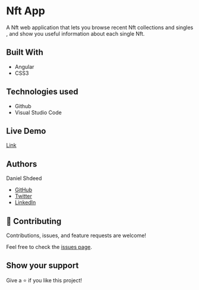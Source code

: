 # Nft App
 A Nft web application that lets you browse recent Nft collections and singles , and show you useful information about each single Nft.

## Built With
- Angular
- CSS3
## Technologies used
- Github
- Visual Studio Code
## Live Demo

[Link](https://magnificent-taiyaki-1f5a78.netlify.app/)

## Authors

 Daniel Shdeed

- [GitHub](https://github.com/Danieldotcomcoder)
- [Twitter](https://twitter.com/DannyDotcoder)
- [LinkedIn](https://www.linkedin.com/in/daniel-shdeed/)

## 🤝 Contributing

Contributions, issues, and feature requests are welcome!

Feel free to check the [issues page](../../issues/).
## Show your support

Give a ⭐️ if you like this project!
